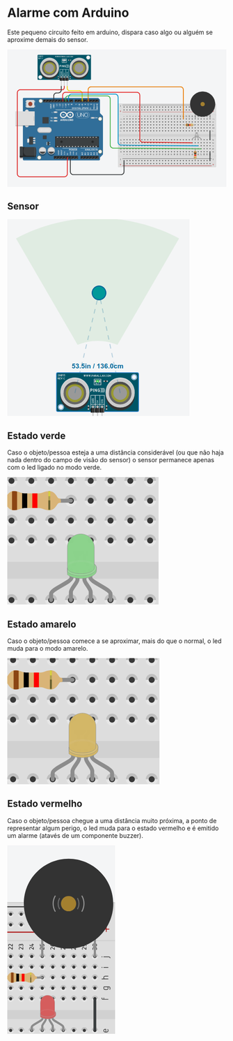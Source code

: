 # Alarme com Arduino

Este pequeno circuito feito em arduino, dispara caso algo ou alguém se aproxime demais do sensor.

![](./images/arduino_alarm.png)

## Sensor

![](./images/sensor.png)

## Estado verde
Caso o objeto/pessoa esteja a uma distância considerável (ou que não haja nada dentro do campo de visão do sensor) o sensor permanece apenas com o led ligado no modo verde.

![](./images/states/green_state.png)

## Estado amarelo
Caso o objeto/pessoa comece a se aproximar, mais do que o normal, o led muda para o modo amarelo.

![](./images/states/yellow_state.png)

## Estado vermelho
Caso o objeto/pessoa chegue a uma distância muito próxima, a ponto de representar algum perigo, o led muda para o estado vermelho e é emitido um alarme (atavés de um componente buzzer).

![](./images/states/red_state.png)

